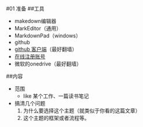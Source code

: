 
#01 准备
##工具
- makedown编辑器
 - MarkEditor（通用）
 - MarkdownPad（windows）
- github
 - [github 客户端](https://desktop.github.com/)（最好翻墙）
 - [在线注册账号 ](http://www.github.com/)
- 微软的onedrive（最好翻墙）

##内容  
- 范围
  - like 某个工作、一篇读书笔记
- 搞清几个问题
  1. 为什么要选择这个主题（就类似于你看的这篇文章）
  2. 这个主题的框架或者流程等。